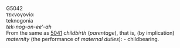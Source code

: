 <body>
  <p>G5042<br>  τεκνογονία  <br> teknogonia  <br><i>tek-nog-on-ee‘-ah </i><br>From the same as <a href="g5041.htm">5041</a>  <i>childbirth</i> (<i>parentage</i>), that is, (by implication) <i>maternity</i> (the performance of <i>maternal</i> <i>duties</i>): - childbearing.<br></p>
 </body>